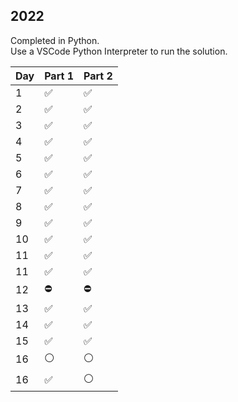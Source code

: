 ## 2022

Completed in Python.
<br>
Use a VSCode Python Interpreter to run the solution.

| Day         | Part 1      | Part 2         |
| ----------- | ----------- | -------------- |
| 1           | :white_check_mark:    | :white_check_mark:       |
| 2           | :white_check_mark:    | :white_check_mark:       |
| 3           | :white_check_mark:    | :white_check_mark:       |
| 4           | :white_check_mark:    | :white_check_mark:       |
| 5           | :white_check_mark:    | :white_check_mark:       |
| 6           | :white_check_mark:    | :white_check_mark:       |
| 7           | :white_check_mark:    | :white_check_mark:       |
| 8           | :white_check_mark:    | :white_check_mark:       |
| 9           | :white_check_mark:    | :white_check_mark:       |
| 10          | :white_check_mark:    | :white_check_mark:       |
| 11          | :white_check_mark:    | :white_check_mark:       |
| 11          | :white_check_mark:    | :white_check_mark:       |
| 12          | :no_entry:   | :no_entry:      |
| 13          | :white_check_mark:    | :white_check_mark:       |
| 14          | :white_check_mark:    | :white_check_mark:       |
| 15          | :white_check_mark:    | :white_check_mark:       |
| 16          | :white_circle:    | :white_circle:       |
| 16          | :white_check_mark:    | :white_circle:       |